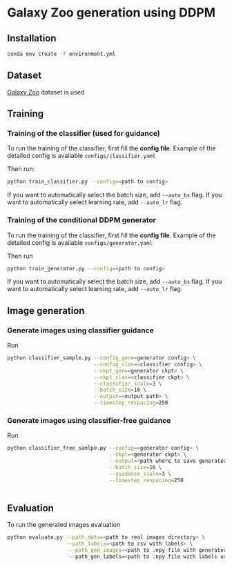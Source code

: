 # Galaxy Zoo generation using DDPM

## Installation
```bash
conda env create -f environment.yml
```

## Dataset
[Galaxy Zoo](https://www.kaggle.com/c/galaxy-zoo-the-galaxy-challenge) dataset is used

## Training
### Training of the classifier (used for guidance)
To run the training of the classifier, first fill the **config file**. Example of the detailed config is available `configs/classifier.yaml`

Then run:
```bash
python train_classifier.py --config=<path to config>
```

If you want to automatically select the batch size, add `--auto_bs` flag. If you want to automatically select learning rate, add `--auto_lr` flag.

### Training of the conditional DDPM generator
To run the training of the classifier, first fill the **config file**. Example of the detailed config is available `configs/generator.yaml`

Then run
```bash
python train_generator.py --config=<path to config>
```

If you want to automatically select the batch size, add `--auto_bs` flag. If you want to automatically select learning rate, add `--auto_lr` flag.

## Image generation
### Generate images using classifier guidance

Run
```bash
python classifier_sample.py --config_gen=<generator config> \
                            --config_clas=<classifier config> \
                            --ckpt_gen=<generator ckpt> \
                            --ckpt_clas=<classifier ckpt> \
                            --classifier_scale=3 \
                            --batch_size=16 \
                            --output=<output path> \
                            --timestep_respacing=250 
```

### Generate images using classifier-free guidance

Run
```bash
python classifier_free_samlpe.py --config=<generator config> \
                                 --ckpt=<generator ckpt> \
                                 --output=<path where to save generated images> \
                                 --batch_size=16 \
                                 --guidance_scale=3 \
                                 --timestep_respacing=250
                                 
```

## Evaluation

To run the generated images evaluation
```bash
python evaluate.py --path_data=<path to real images directory> \
                   --path_labels=<path to csv with labels> \
                    --path_gen_images=<path to .npy file with generated images> \ 
                    --path_gen_labels=<path to .npy file with labels used to generate images>
```